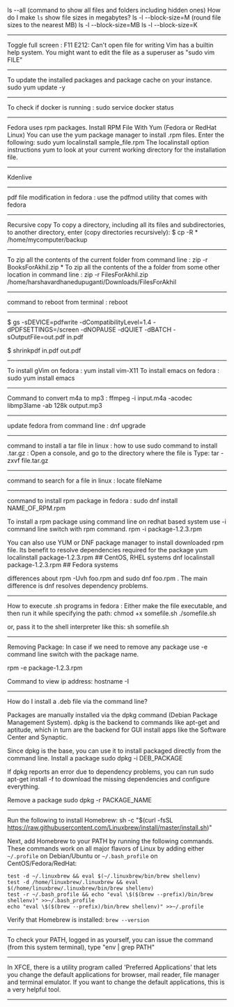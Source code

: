 ls --all (command to show all files and folders including hidden ones)
How do I make `ls` show file sizes in megabytes?
ls -l --block-size=M (round file sizes to the nearest MB)
ls -l --block-size=MB
ls -l --block-size=K

-------------------------------------------------------------------
Toggle full screen : F11
E212: Can't open file for writing
Vim has a builtin help system.
You might want to edit the file as a superuser as "sudo vim FILE"

-------------------------------------------------------------------
To update the installed packages and package cache on your instance.
sudo yum update -y

-------------------------------------------------------------------
To check if docker is running : 
sudo service docker status

-------------------------------------------------------------------
Fedora uses rpm packages.
Install RPM File With Yum (Fedora or RedHat Linux)
You can use the yum package manager to install .rpm files.
Enter the following:
sudo yum localinstall sample_file.rpm
The localinstall option instructions yum to look at your current working directory for the installation file.

-------------------------------------------------------------------

Kdenlive

-------------------------------------------------------------------

pdf file modification in fedora : use the pdfmod utility that comes with fedora

-------------------------------------------------------------------
Recursive copy
To copy a directory, including all its files and subdirectories, to another directory, enter (copy directories recursively):
$ cp -R * /home/mycomputer/backup

-------------------------------------------------------------------
To zip all the contents of the current folder from command line : zip -r BooksForAkhil.zip *
To zip all the contents of the a folder from some other location in command line : zip -r FilesForAkhil.zip /home/harshavardhanedupuganti/Downloads/FilesForAkhil

-----------------------------------------------------------------

command to reboot from terminal : reboot

-----------------------------------------------------------------
$ gs -sDEVICE=pdfwrite -dCompatibilityLevel=1.4 -dPDFSETTINGS=/screen -dNOPAUSE -dQUIET -dBATCH -sOutputFile=out.pdf in.pdf

$ shrinkpdf in.pdf out.pdf

-----------------------------------------------------------------
To install gVim on fedora : yum install vim-X11
To install emacs on fedora : sudo yum install emacs

-----------------------------------------------------------------

Command to convert m4a to mp3 : ffmpeg -i input.m4a -acodec libmp3lame -ab 128k output.mp3

-----------------------------------------------------------------

update fedora from command line : dnf upgrade

-----------------------------------------------------------------

command to install a tar file in linux : how to use sudo command to install .tar.gz :
Open a console, and go to the directory where the file is
Type: tar -zxvf file.tar.gz

------------------------------------------------------------------

command to search for a file in linux : locate fileName

---------------------------------------------------------------------
command to install rpm package in fedora : 
sudo dnf install NAME_OF_RPM.rpm

To install a rpm package using command line on redhat based system use -i command line switch with rpm command.
rpm -i package-1.2.3.rpm


You can also use YUM or DNF package manager to install downloaded rpm file. Its benefit to resolve dependencies required for the package
yum localinstall package-1.2.3.rpm     ## CentOS, RHEL systems 
dnf localinstall package-1.2.3.rpm     ## Fedora systems

differences about rpm -Uvh foo.rpm and sudo dnf foo.rpm . The main difference is dnf resolves dependency problems.

---------------------------------------------------------------------

How to execute .sh programs in fedora :
Either make the file executable, and then run it while specifying the path:
chmod +x somefile.sh
./somefile.sh

or, pass it to the shell interpreter like this:
sh somefile.sh

---------------------------------------------------------------------
Removing Package:
In case if we need to remove any package use -e command line switch with the package name.

rpm -e package-1.2.3.rpm

Command to view ip address: hostname -I

---------------


How do I install a .deb file via the command line?

Packages are manually installed via the dpkg command (Debian Package Management System). dpkg is the backend to commands like apt-get and aptitude, which in turn are the backend for GUI install apps like the Software Center and Synaptic.

Since dpkg is the base, you can use it to install packaged directly from the command line.
Install a package
sudo dpkg -i DEB_PACKAGE

If dpkg reports an error due to dependency problems, you can run sudo apt-get install -f to download the missing dependencies and configure everything.

Remove a package
sudo dpkg -r PACKAGE_NAME

---------------------------------------------------------------
Run the following to install Homebrew:
sh -c "$(curl -fsSL https://raw.githubusercontent.com/Linuxbrew/install/master/install.sh)"

Next, add Homebrew to your PATH by running the following commands. These commands work on all major flavors of Linux by adding either `~/.profile` on Debian/Ubuntu or `~/.bash_profile` on CentOS/Fedora/RedHat:

```
test -d ~/.linuxbrew && eval $(~/.linuxbrew/bin/brew shellenv)
test -d /home/linuxbrew/.linuxbrew && eval $(/home/linuxbrew/.linuxbrew/bin/brew shellenv)
test -r ~/.bash_profile && echo "eval \$($(brew --prefix)/bin/brew shellenv)" >>~/.bash_profile
echo "eval \$($(brew --prefix)/bin/brew shellenv)" >>~/.profile
```

Verify that Homebrew is installed: `brew --version`

---------------------------------------------------------------

To check your PATH, logged in as yourself, you can issue the command (from this system terminal), type "env | grep PATH"

---------------------------------------------------------------
In XFCE, there is a utility program called 'Preferred Applications' that lets you change the default applications for browser, mail reader, file manager and terminal emulator. If you want to change the default applications, this is a very helpful tool.

---------------------------------------------------------------

